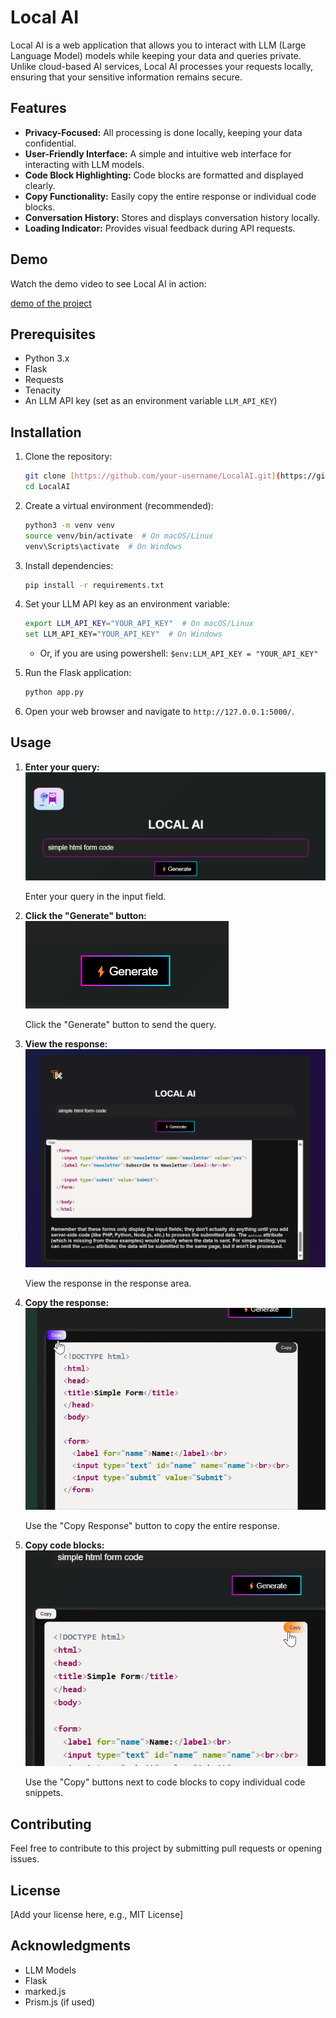 # Local AI

Local AI is a web application that allows you to interact with LLM (Large Language Model) models while keeping your data and queries private. Unlike cloud-based AI services, Local AI processes your requests locally, ensuring that your sensitive information remains secure.

## Features

* **Privacy-Focused:** All processing is done locally, keeping your data confidential.
* **User-Friendly Interface:** A simple and intuitive web interface for interacting with LLM models.
* **Code Block Highlighting:** Code blocks are formatted and displayed clearly.
* **Copy Functionality:** Easily copy the entire response or individual code blocks.
* **Conversation History:** Stores and displays conversation history locally.
* **Loading Indicator:** Provides visual feedback during API requests.

## Demo

Watch the demo video to see Local AI in action:

[demo of the project](sample/DEMO.mp4)

## Prerequisites

* Python 3.x
* Flask
* Requests
* Tenacity
* An LLM API key (set as an environment variable `LLM_API_KEY`)

## Installation

1.  Clone the repository:

    ```bash
    git clone [https://github.com/your-username/LocalAI.git](https://github.com/your-username/LocalAI.git)
    cd LocalAI
    ```

2.  Create a virtual environment (recommended):

    ```bash
    python3 -m venv venv
    source venv/bin/activate  # On macOS/Linux
    venv\Scripts\activate  # On Windows
    ```

3.  Install dependencies:

    ```bash
    pip install -r requirements.txt
    ```

4.  Set your LLM API key as an environment variable:

    ```bash
    export LLM_API_KEY="YOUR_API_KEY"  # On macOS/Linux
    set LLM_API_KEY="YOUR_API_KEY"  # On Windows
    ```
    * Or, if you are using powershell: `$env:LLM_API_KEY = "YOUR_API_KEY"`

5.  Run the Flask application:

    ```bash
    python app.py
    ```

6.  Open your web browser and navigate to `http://127.0.0.1:5000/`.

## Usage

1.  **Enter your query:**
    ![Screenshot of the input field](sample/Query.png)
    
    Enter your query in the input field.

3.  **Click the "Generate" button:**
    ![Screenshot of the generate button](sample/Generate.png)
    
    Click the "Generate" button to send the query.

5.  **View the response:**
    ![Screenshot of the response area](sample/Response_View.png)
    
    View the response in the response area.

6.  **Copy the response:**
    ![Screenshot of the copy response button](sample/Copy_whole.png)
    
    Use the "Copy Response" button to copy the entire response.

7.  **Copy code blocks:**
    ![Screenshot of the copy code button](sample/copy_code_block.png)
    
    Use the "Copy" buttons next to code blocks to copy individual code snippets.

## Contributing

Feel free to contribute to this project by submitting pull requests or opening issues.

## License

[Add your license here, e.g., MIT License]

## Acknowledgments

* LLM Models
* Flask
* marked.js
* Prism.js (if used)
